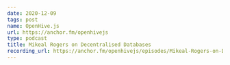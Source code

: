 ```yaml
---
date: 2020-12-09
tags: post
name: OpenHive.js
url: https://anchor.fm/openhivejs
type: podcast
title: Mikeal Rogers on Decentralised Databases
recording_url: https://anchor.fm/openhivejs/episodes/Mikeal-Rogers-on-Decentralised-Databases-eniueg
---
```

